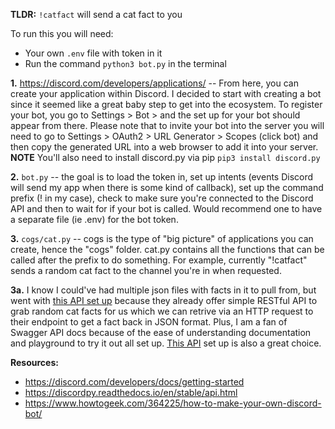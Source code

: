 **TLDR:** `!catfact` will send a cat fact to you 

To run this you will need:
- Your own `.env` file with token in it
- Run the command `python3 bot.py` in the terminal

**1.** https://discord.com/developers/applications/ -- From here, you can create your application within Discord. I decided to start with creating a bot since it seemed like a great baby step to get into the ecosystem. To register your bot, you go to Settings > Bot > and the set up for your bot should appear from there. Please note that to invite your bot into the server you will need to go to Settings > OAuth2 > URL Generator > Scopes (click bot) and then copy the generated URL into a web browser to add it into your server.
**NOTE** You'll also need to install discord.py via pip `pip3 install discord.py`

**2.** `bot.py` -- the goal is to load the token in, set up intents (events Discord will send my app when there is some kind of callback), set up the command prefix (! in my case), check to make sure you're connected to the Discord API and then to wait for if your bot is called. Would recommend one to have a separate file (ie .env) for the bot token.

**3.** `cogs/cat.py` -- cogs is the type of "big picture" of applications you can create, hence the "cogs" folder. cat.py contains all the functions that can be called after the prefix to do something. For example, currently "!catfact" sends a random cat fact to the channel you're in when requested.

**3a.** I know I could've had multiple json files with facts in it to pull from, but went with [this API set up](https://catfact.ninja/) because they already offer simple RESTful API to grab random cat facts for us which we can retrive via an HTTP request to their endpoint to get a fact back in JSON format. Plus, I am a fan of Swagger API docs because of the ease of understanding documentation and playground to try it out all set up. [This API](https://alexwohlbruck.github.io/cat-facts/docs/) set up is also a great choice.

**Resources:**
- https://discord.com/developers/docs/getting-started
- https://discordpy.readthedocs.io/en/stable/api.html
- https://www.howtogeek.com/364225/how-to-make-your-own-discord-bot/